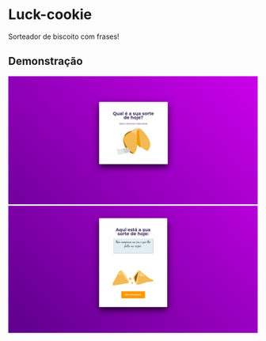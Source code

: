 # Luck-cookie

Sorteador de biscoito com frases!

## Demonstração


 ![demonstração](https://github.com/JuliaNascF/Luck-cookie/blob/main/images/cookieclosed.png) 
 ![demonstração](https://github.com/JuliaNascF/Luck-cookie/blob/main/images/cookieopen.png) 
